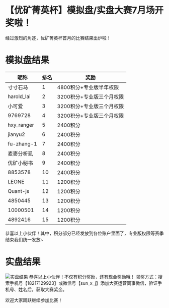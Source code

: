 # 【优矿菁英杯】模拟盘/实盘大赛7月场开奖啦！

经过激烈的角逐，优矿菁英杯首月的比赛结果出炉啦！

# 模拟盘结果
| 昵称 | 排名 | 奖励 |
| ---- | ---- | ---- |
| 寸寸石马 | 1 | 4800积分+专业版半年权限 |
| harold_lai | 2 | 3200积分+专业版三个月权限 |
| 小可爱 | 3 | 3200积分+专业版三个月权限 |
| 9769728 | 4 | 3200积分+专业版三个月权限 |
| hxy_ranger | 5 | 2400积分 |
| jianyu2 | 6 | 2400积分 |
| fu-zhang-1 | 7 | 2400积分 |
| 麦麥分析虱 | 8 | 2400积分 |
| 优矿小秘书 | 9 | 2400积分 |
| 8853578 | 10 | 2400积分 |
| LEONE | 11 | 1200积分 |
| Quant-js | 12 | 1200积分 |
| 4850445 | 13 | 1200积分 |
| 10000501 | 14 | 1200积分 |
| 4892416 | 15 | 1200积分 |

恭喜以上小伙伴！其中，积分部分已经发放到各位账户里面了，专业版权限等赛季结束我们统一发放~

# 实盘结果
![实盘结果](http://storage-uqer.datayes.com/5484fe2df9f06c8e7733671a/ad2bfb98-18ae-11ed-99dd-0242ac140002)
恭喜以上小伙伴！不仅有积分奖励，还有现金奖励哦！
领奖方式：搜索手机号【18217129923】或微信号【sun_x_j】添加大赛运营同事微信，验证手机号、姓名后，获取大赛奖金。

欢迎大家踊跃继续参加比赛！